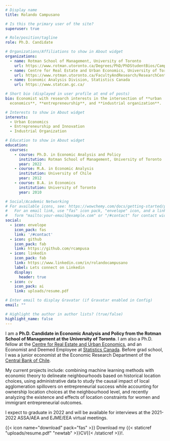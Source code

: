 ```yaml
---
# Display name
title: Rolando Campusano

# Is this the primary user of the site?
superuser: true

# Role/position/tagline
role: Ph.D. Candidate

# Organizations/Affiliations to show in About widget
organizations:
  - name: Rotman School of Management, University of Toronto
    url: https://www.rotman.utoronto.ca/Degrees/PhD/PhDStudentBios/Campusano-Rolando
  - name: Centre for Real Estate and Urban Economics, University of Toronto
    url: https://www.rotman.utoronto.ca/FacultyAndResearch/ResearchCentres/CRE
  - name: Economic Analysis Division, Statistics Canada
    url: https://www.statcan.gc.ca/

# Short bio (displayed in user profile at end of posts)
bio: Economist with research interests in the intersection of **urban
  economics**, **entrepreneurship**, and **industrial organization**. 

# Interests to show in About widget
interests:
  - Urban Economics
  - Entrepreneurship and Innovation
  - Industrial Organization

# Education to show in About widget
education:
  courses:
    - course: Ph.D. in Economic Analysis and Policy
      institution: Rotman School of Management, University of Toronto
      year: 2022
    - course: M.A. in Economic Analysis
      institution: University of Chile
      year: 2012
    - course: B.A. in Economics
      institution: University of Toronto
      year: 2010

# Social/Academic Networking
# For available icons, see: https://wowchemy.com/docs/getting-started/page-builder/#icons
#   For an email link, use "fas" icon pack, "envelope" icon, and a link in the
#   form "mailto:your-email@example.com" or "/#contact" for contact widget.
social:
  - icon: envelope
    icon_pack: fas
    link: '/#contact'
  - icon: github
    icon_pack: fab
    link: https://github.com/rcampusa
  - icon: linkedin
    icon_pack: fab
    link: https://www.linkedin.com/in/rolandocampusano
    label: Lets connect on Linkedin
    display:
      header: true
  - icon: cv
    icon_pack: ai
    link: uploads/resume.pdf

# Enter email to display Gravatar (if Gravatar enabled in Config)
email: ""

# Highlight the author in author lists? (true/false)
highlight_name: false
---
```

I am a **Ph.D. Candidate in Economic Analysis and Policy from the Rotman School of Management at the University of Toronto**. I am also a Ph.D. fellow at the [Centre for Real Estate and Urban Economics](https://www.rotman.utoronto.ca/FacultyAndResearch/ResearchCentres/CRE), and an Economist and Deemed Employee at [Statistics Canada](https://www.statcan.gc.ca/eng/start). Before grad school, I was a junior economist at the Economic Research Department of the [Central Bank of Chile](https://www.bcentral.cl/en/home).

My current projects include: combining machine learning methods with economic theory to delineate neighbourhoods based on historical location choices, using administrative data to study the causal impact of local agglomeration spillovers on entrepreneurial success while accounting for ownership location choices at the neighbourhood level, and recently analyzing the existence and effects of location constraints for women and immigrant entrepreneurial outcomes.

I expect to graduate in 2022 and will be available for interviews at the 2021-2022 ASSA/AEA and EJME/EEA virtual meetings. 

{{< icon name="download" pack="fas" >}} Download my {{< staticref "uploads/resume.pdf" "newtab" >}}CV{{< /staticref >}}!.
